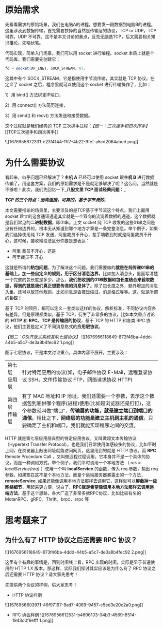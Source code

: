 # 原始需求

先看看需求的原始场景，我们在电脑A的进程，想要发一段数据到电脑B的进程。这里涉及到数据传输，首先需要抉择的当然是传输层的协议，TCP or UDP。TCP可靠，UDP 不可靠，这不是本文讨论的重点，且先无脑选TCP，后文需要相关知识推论，先略伏笔。

代码实现，简单入门场景，我们可以用 socket 进行编程。socket 本质上就是个代码库，我们需要先创建它：

```java
fd = socket(AF_INET, SOCK_STREAM, 0);
```

这其中有个 SOCK_STREAM，它是指使用字节流传输，其实就是 TCP 协议。在定义了 socket 之后，程序里就可以使用这个 socket 进行传输操作了，比如：

1）用 bind() 方法绑定IP端口，

2）用 connect() 方法简历连接，

3）用 send() 和 recv() 方法发送和接受数据。

这个过程就是我们经典的 TCP 三次握手过程：_【图一：三次握手和四次挥手】_[[TCP三次握手和四次挥手]]

![[1676955672331-e23f4144-11f7-4b22-9fef-a5cd2064abed.png]]

# 为什么需要协议

看起来，似乎问题已经解决了？**主机 A** 已经可以使用 socket 跟**主机 B** 进行数据传输了。用这套方案，我们的原始需求是不是就足够解决了呢？这么问，当然就是不够啦！此次，我们先回忆一下_**八股文里 TCP 面试经典问题：**_

_**TCP 的三个特点：面向连接，可靠的，基于字节流的**_。

本文需要推论的场景里，主要涉及的是TCP基于字节流这个特点。我们上面用 socket 建立的这套通讯通道其实就是一个双向的流淌着数据的通道，这个数据就是我们常见的**二进制数据**，即01串。上文 socket 纯 TCP 收发的这些01串之间是没有任何边界的，根本无从知道到哪个地方才算是一条完整消息。举个例子，如果我们选择使用纯 TCP 发送，阿里裁员不开心，接手端收到的就是阿里裁员不开心，这时候，接收端没法区分你要是想表达：

-   阿里 裁员不开心，还是
-   阿里裁员不 开心

这就是所谓的**粘包问题**。为了解决这个问题，我们需要做的**就是在纯传递01串的基础上，加一些自定义的规则，用于区分消息边界**，比如加入消息头，里面写清楚一个完整的包长度是多少。那么，**我们把收到的01串数据和包长度结合来截取数据，得到的就是我们真正想要传递的消息体了**。除了包长度之外，额外增加的消息头里，还可以放其他规则，比如消息是否被压缩过，消息格式等等。这，就是所谓的**协议**！

基于 TCP 的项目，都可以定义一套类似这样的协议，解析标准，不同协议内容各有差异，但是原理都类似。基于 TCP，衍生了非常多的协议，比如本文重点讨论的 **HTTP** 和 **RPC**。**TCP 是传输层的协议**，基于 TCP 的 HTTP 和各类 RPC 协议，他们主要是定义了不同消息格式的**应用层协议**。

_【图二：OSI开放式系统互联七层协议】_
![[1676956118649-873f46ba-4ddd-44b5-a5c7-de3a8b4fec92 1.png]]

图示七层协议，不是本文讨论重点，具体内容不展开，主要涉及：

|               |                                                                                                                                                                                                                                                                                   |
|:------------- |:--------------------------------------------------------------------------------------------------------------------------------------------------------------------------------------------------------------------------------------------------------------------------------- |
| 第七层 应用层 | 针对特定应用的协议(如，电子邮件协议 E-Mail，远程登录协议 SSH，文件传输协议 FTP，网络请求协议 HTTP)                                                                                                                                                                                |
| 第四层 传输层 | 有了 MAC 地址和 IP 地址，我们还需要一个参数，表示这个数据包到底供哪个程序(进程)使用(比如是浏览器还是钉钉)，这个参数就叫做“端口”，**传输层的功能，就是建立端口到端口的通信**。相比之下，**网络层的功能是建立主机到主机的通信**。只要确定了主机和端口，我们就能实现程序之间的交流。 |
HTTP 就是第七层应用层典型的特定应用协议，又叫做超文本传输协议（Hypertext Transfer Protocol）。也是我们日常使用体感较多的协议，比如平时上网，在浏览器上敲出网址就能访问网页，这里用到的就是 HTTP 协议。而 **RPC** Remote Procedure Call ，又叫做远程过程调用，它本身并不是一个具体的协议，而是一种调用方式。举个例子，我们平时调用一个本地方法 （ _res = localService(req)_ ）使用一个叫 **localService** 的函数，传入 req 参数，输出 req 参数。如果现在这不是个本地方法，而是个远端服务器暴露出的一个方法，**remoteService**, 如果还能像调用本地方法那样去调用它，这样就可以**屏蔽掉一些网络细节**，用起来更方便。说白了，**RPC就是希望像调用本地方法那样去调用远端方法**。基于这个思路，各大厂造了非常多款RPC协议，比如比较有名的MotanRPC，gRPC，Thrift，brpc，srpc 等

# 思考题来了

## 为什么有了 HTTP 协议之后还需要 RPC 协议？
![[1676956118649-873f46ba-4ddd-44b5-a5c7-de3a8b4fec92 2.png]]

这里有个有趣的事情是，回到时间线上看，RPC 出现的时间，实际是早于普遍使用的 HTTP 1.X 版本。那这样，实际我们探讨其实应该是为什么有了 RPC 协议之后还需要 HTTP 协议？请大家先思考！

先提供两个协议的样例，供大家思考！

-   HTTP 协议样例

![[1676956603971-49f97197-9ad7-4069-9457-c5ed3e20c2a0.png]]
-   RPC 协议样例
![[1676956612531-b4696103-04b3-4569-8514-1943c0f9efff 1.png]]
